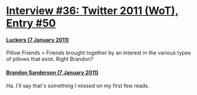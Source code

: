 # [Interview #36: Twitter 2011 (WoT), Entry #50](https://www.theoryland.com/intvmain.php?i=36#50)

#### [Luckers (7 January 2011)](http://twitter.com/WoTLuckers/status/23220493062512640)

Pillow Friends = Friends brought together by an interest in the various types of pillows that exist. Right Brandon?

#### [Brandon Sanderson (7 January 2011)](http://twitter.com/BrandonSandrson/status/23468997018132480)

Ha. I'll say that's something I missed on my first few reads.

